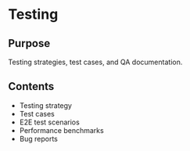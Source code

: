 # Testing

## Purpose
Testing strategies, test cases, and QA documentation.

## Contents
- Testing strategy
- Test cases
- E2E test scenarios
- Performance benchmarks
- Bug reports
